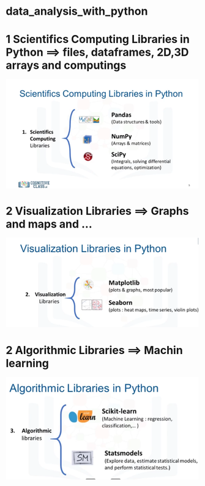 
# data_analysis_with_python

# 1 Scientifics Computing Libraries in Python ==> files, dataframes, 2D,3D arrays and computings

![Scientifics Computing](z1.png)

# 2 Visualization Libraries ==> Graphs and maps and ...

![Visualization](z2.png)

# 2 Algorithmic Libraries ==> Machin learning


![Algorithmic](z3.png)

